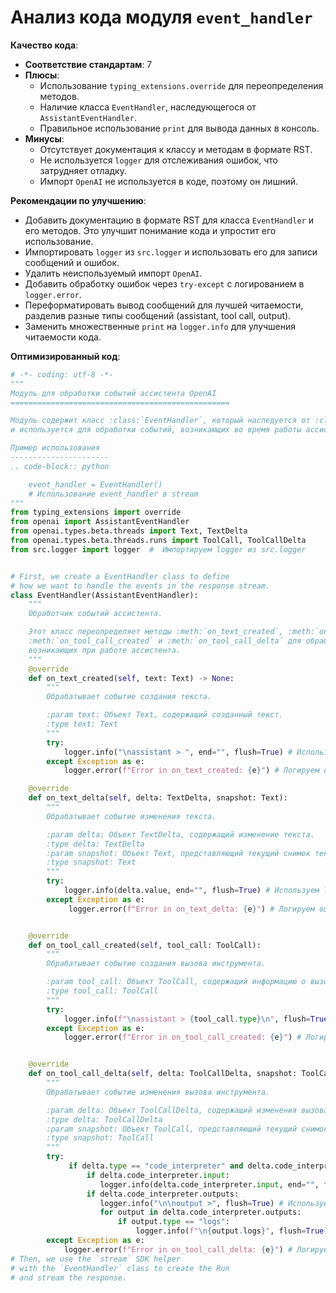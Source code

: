 # Анализ кода модуля `event_handler`

**Качество кода**:

- **Соответствие стандартам**: 7
- **Плюсы**:
    - Использование `typing_extensions.override` для переопределения методов.
    - Наличие класса `EventHandler`, наследующегося от `AssistantEventHandler`.
    - Правильное использование `print` для вывода данных в консоль.
- **Минусы**:
    - Отсутствует документация к классу и методам в формате RST.
    - Не используется `logger` для отслеживания ошибок, что затрудняет отладку.
    -  Импорт `OpenAI` не используется в коде, поэтому он лишний.

**Рекомендации по улучшению**:

- Добавить документацию в формате RST для класса `EventHandler` и его методов. Это улучшит понимание кода и упростит его использование.
-  Импортировать `logger` из `src.logger` и использовать его для записи сообщений и ошибок.
- Удалить неиспользуемый импорт `OpenAI`.
- Добавить обработку ошибок через `try-except` с логированием в `logger.error`.
-  Переформатировать вывод сообщений для лучшей читаемости, разделив разные типы сообщений (assistant, tool call, output).
-  Заменить множественные `print` на `logger.info` для улучшения читаемости кода.

**Оптимизированный код**:

```python
# -*- coding: utf-8 -*-
"""
Модуль для обработки событий ассистента OpenAI
=================================================

Модуль содержит класс :class:`EventHandler`, который наследуется от :class:`openai.AssistantEventHandler`
и используется для обработки событий, возникающих во время работы ассистента.

Пример использования
----------------------
.. code-block:: python

    event_handler = EventHandler()
    # Использование event_handler в stream
"""
from typing_extensions import override
from openai import AssistantEventHandler
from openai.types.beta.threads import Text, TextDelta
from openai.types.beta.threads.runs import ToolCall, ToolCallDelta
from src.logger import logger  #  Импортируем logger из src.logger


# First, we create a EventHandler class to define
# how we want to handle the events in the response stream.
class EventHandler(AssistantEventHandler):
    """
    Обработчик событий ассистента.

    Этот класс переопределяет методы :meth:`on_text_created`, :meth:`on_text_delta`,
    :meth:`on_tool_call_created` и :meth:`on_tool_call_delta` для обработки событий,
    возникающих при работе ассистента.
    """
    @override
    def on_text_created(self, text: Text) -> None:
        """
        Обрабатывает событие создания текста.

        :param text: Объект Text, содержащий созданный текст.
        :type text: Text
        """
        try:
            logger.info("\nassistant > ", end="", flush=True) # Используем logger.info для вывода сообщения
        except Exception as e:
            logger.error(f"Error in on_text_created: {e}") # Логируем ошибку при возникновении исключения

    @override
    def on_text_delta(self, delta: TextDelta, snapshot: Text):
        """
        Обрабатывает событие изменения текста.

        :param delta: Объект TextDelta, содержащий изменение текста.
        :type delta: TextDelta
        :param snapshot: Объект Text, представляющий текущий снимок текста.
        :type snapshot: Text
        """
        try:
            logger.info(delta.value, end="", flush=True) # Используем logger.info для вывода изменения текста
        except Exception as e:
             logger.error(f"Error in on_text_delta: {e}") # Логируем ошибку при возникновении исключения


    @override
    def on_tool_call_created(self, tool_call: ToolCall):
        """
        Обрабатывает событие создания вызова инструмента.

        :param tool_call: Объект ToolCall, содержащий информацию о вызове инструмента.
        :type tool_call: ToolCall
        """
        try:
            logger.info(f"\nassistant > {tool_call.type}\n", flush=True) # Используем logger.info для вывода информации о вызове инструмента
        except Exception as e:
            logger.error(f"Error in on_tool_call_created: {e}") # Логируем ошибку при возникновении исключения


    @override
    def on_tool_call_delta(self, delta: ToolCallDelta, snapshot: ToolCall):
        """
        Обрабатывает событие изменения вызова инструмента.

        :param delta: Объект ToolCallDelta, содержащий изменения вызова инструмента.
        :type delta: ToolCallDelta
        :param snapshot: Объект ToolCall, представляющий текущий снимок вызова инструмента.
        :type snapshot: ToolCall
        """
        try:
             if delta.type == "code_interpreter" and delta.code_interpreter:
                 if delta.code_interpreter.input:
                    logger.info(delta.code_interpreter.input, end="", flush=True) # Используем logger.info для вывода ввода интерпретатора кода
                 if delta.code_interpreter.outputs:
                    logger.info("\n\noutput >", flush=True) # Используем logger.info для вывода заголовка вывода
                    for output in delta.code_interpreter.outputs:
                        if output.type == "logs":
                            logger.info(f"\n{output.logs}", flush=True) # Используем logger.info для вывода логов
        except Exception as e:
            logger.error(f"Error in on_tool_call_delta: {e}") # Логируем ошибку при возникновении исключения
# Then, we use the `stream` SDK helper
# with the `EventHandler` class to create the Run
# and stream the response.
```